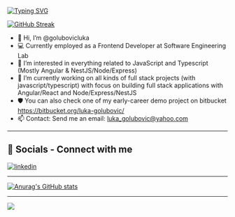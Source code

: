 [![Typing SVG](https://readme-typing-svg.demolab.com?font=Fira+Code&pause=1000&color=EAF711&center=true&vCenter=true&width=435&lines=Full+stack+JavaScript+developer)](https://git.io/typing-svg)

[![GitHub Streak](https://streak-stats.demolab.com?user=golubovicluka&theme=gruvbox)](https://git.io/streak-stats)
- 👋 Hi, I’m @golubovicluka
- 💻 Currently employed as a Frontend Developer at Software Engineering Lab
- 👀 I’m interested in everything related to JavaScript and Typescript (Mostly Angular & NestJS/Node/Express)
- 🌱 I’m currently working on all kinds of full stack projects (with javascript/typescript) with focus on building full stack applications with Angular/React and Node/Express/NestJS
- 🛡️ You can also check one of my early-career demo project on bitbucket https://bitbucket.org/luka-golubovic/
- 📫 Contact: Send me an email: luka_golubovic@yahoo.com
---
## 🔗 Socials - Connect with me
[![linkedin](https://img.shields.io/badge/linkedin-0A66C2?style=for-the-badge&logo=linkedin&logoColor=white)](https://www.linkedin.com/in/luka-golubovic/)

---

[![Anurag's GitHub stats](https://github-readme-stats.vercel.app/api?username=golubovicluka)](https://github.com/anuraghazra/github-readme-stats)

---

![](https://komarev.com/ghpvc/?username=golubovicluka)
